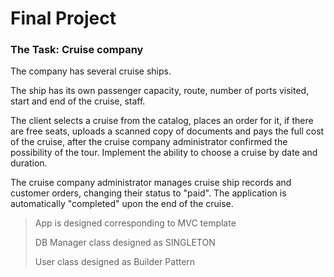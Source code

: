 # Final Project

### The Task: Cruise company

The company has several cruise ships. 

The ship has its own passenger capacity, route, number of ports visited, start and end of the cruise, staff.

The client selects a cruise from the catalog, places an order for it, if there are free seats, uploads a scanned copy of documents and pays the full cost of the cruise, after the cruise company administrator confirmed the possibility of the tour.
Implement the ability to choose a cruise by date and duration.

The cruise company administrator manages cruise ship records and customer orders, changing their status to "paid".
The application is automatically "completed" upon the end of the cruise.



>App is designed corresponding to MVC template
> 
> DB Manager class designed as SINGLETON
> 
> User class designed as Builder Pattern
